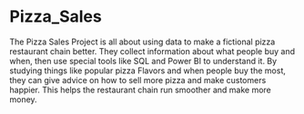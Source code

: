 # Pizza_Sales
The Pizza Sales Project is all about using data to make a fictional pizza restaurant chain better. They collect information about what people buy and when, then use special tools like SQL and Power BI to understand it. By studying things like popular pizza Flavors and when people buy the most, they can give advice on how to sell more pizza and make customers happier. This helps the restaurant chain run smoother and make more money.
